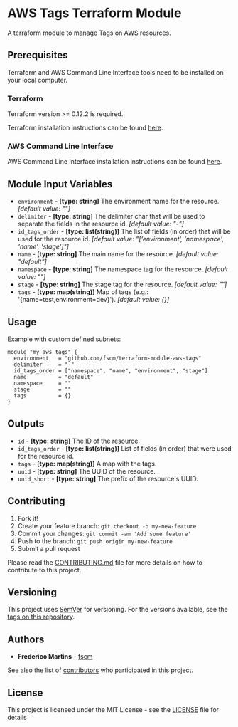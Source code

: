 # AWS Tags Terraform Module

A terraform module to manage Tags on AWS resources.

## Prerequisites

Terraform and AWS Command Line Interface tools need to be installed on your
local computer.

### Terraform

Terraform version >= 0.12.2 is required.

Terraform installation instructions can be found
[here](https://www.terraform.io/intro/getting-started/install.html).

### AWS Command Line Interface

AWS Command Line Interface installation instructions can be found
[here](http://docs.aws.amazon.com/cli/latest/userguide/installing.html).

## Module Input Variables

- `environment` - **[type: string]** The environment name for the resource. *[default value: ""]*
- `delimiter` - **[type: string]** The delimiter char that will be used to separate the fields in the resource id. *[default value: "-"]*
- `id_tags_order` - **[type: list(string)]** The list of fields (in order) that will be used for the resource id. *[default value: "['environment', 'namespace', 'name', 'stage']"]*
- `name` - **[type: string]** The main name for the resource. *[default value: "default"]*
- `namespace` - **[type: string]** The namespace tag for the resource. *[default value: ""]*
- `stage` - **[type: string]** The stage tag for the resource. *[default value: ""]*
- `tags` - **[type: map(string)]** Map of tags (e.g.: '{name=test,environment=dev}'). *[default value: {}]*

## Usage

Example with custom defined subnets:

```hcl
module "my_aws_tags" {
  environment   = "github.com/fscm/terraform-module-aws-tags"
  delimiter     = "-"
  id_tags_order = ["namespace", "name", "environment", "stage"]
  name          = "default"
  namespace     = ""
  stage         = ""
  tags          = {}
}
```

## Outputs

- `id` - **[type: string]** The ID of the resource.
- `id_tags_order` - **[type: list(string)]** List of fields (in order) that were used for the resource id.
- `tags` - **[type: map(string)]** A map with the tags.
- `uuid` - **[type: string]** The UUID of the resource.
- `uuid_short` - **[type: string]** The prefix of the resource's UUID.

## Contributing

1. Fork it!
2. Create your feature branch: `git checkout -b my-new-feature`
3. Commit your changes: `git commit -am 'Add some feature'`
4. Push to the branch: `git push origin my-new-feature`
5. Submit a pull request

Please read the [CONTRIBUTING.md](CONTRIBUTING.md) file for more details on how
to contribute to this project.

## Versioning

This project uses [SemVer](http://semver.org/) for versioning. For the versions
available, see the [tags on this repository](https://github.com/fscm/terraform-module-aws-tags/tags).

## Authors

* **Frederico Martins** - [fscm](https://github.com/fscm)

See also the list of [contributors](https://github.com/fscm/terraform-module-aws-tags/contributors)
who participated in this project.

## License

This project is licensed under the MIT License - see the [LICENSE](LICENSE)
file for details
